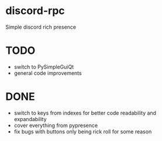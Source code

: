 # discord-rpc
Simple discord rich presence

# TODO

- switch to PySimpleGuiQt
- general code improvements

# DONE

- switch to keys from indexes for better code readability and expandability
- cover everything from pypresence
- fix bugs with buttons only being rick roll for some reason
